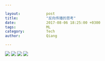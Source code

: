 ```yaml
---

layout:            post  
title:             "反向传播的思考"  
date:              2017-08-06 18:25:00 +0300  
tags:              ML  
category:          Tech  
author:            Qiang  

---
```


![](http://ac-kYXueNLw.clouddn.com/e22342dde68c7d30.jpg)
![](http://ac-kYXueNLw.clouddn.com/bb0f41f6fed34ece.jpg)
![](http://ac-kYXueNLw.clouddn.com/5f9594b6e0bb9823.jpg)
![](http://ac-kYXueNLw.clouddn.com/5e3910377880dd09.jpg)